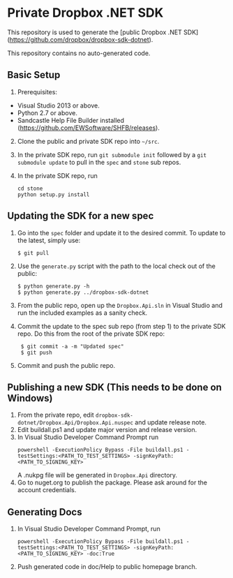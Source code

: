 Private Dropbox .NET SDK
========================

This repository is used to generate the [public Dropbox .NET SDK]
(https://github.com/dropbox/dropbox-sdk-dotnet).

This repository contains no auto-generated code.

Basic Setup
-----------
1. Prerequisites:
  - Visual Studio 2013 or above.
  - Python 2.7 or above.
  - Sandcastle Help File Builder installed (https://github.com/EWSoftware/SHFB/releases).
2. Clone the public and private SDK repo into `~/src`.

3. In the private SDK repo, run ``git submodule init`` followed by a
   ``git submodule update`` to pull in the ``spec`` and ``stone`` sub repos.

4. In the private SDK repo, run
   ```
   cd stone
   python setup.py install
   ```

Updating the SDK for a new spec
-------------------------------

1. Go into the `spec` folder and update it to the desired commit. To update to
   the latest, simply use:

   ```
   $ git pull
   ```

2. Use the `generate.py` script with the path to the local check out of the public:

   ```
   $ python generate.py -h
   $ python generate.py ../dropbox-sdk-dotnet
   ```

3. From the public repo, open up the `Dropbox.Api.sln` in Visual Studio and run
   the included examples as a sanity check.

4. Commit the update to the spec sub repo (from step 1) to the private SDK repo.
   Do this from the root of the private SDK repo:

   ```
    $ git commit -a -m "Updated spec"
    $ git push
   ```

5. Commit and push the public repo.


Publishing a new SDK (This needs to be done on Windows)
--------------------
1. From the private repo, edit `dropbox-sdk-dotnet/Dropbox.Api/Dropbox.Api.nuspec` and update release note.
2. Edit buildall.ps1 and update major version and release version.
3. In Visual Studio Developer Command Prompt run
   ```
   powershell -ExecutionPolicy Bypass -File buildall.ps1 -testSettings:<PATH_TO_TEST_SETTINGS> -signKeyPath:<PATH_TO_SIGNING_KEY>
   ```
   A .nukpg file will be generated in `Dropbox.Api` directory.
3. Go to nuget.org to publish the package. Please ask around for the account credentials.

Generating Docs
---------------
1. In Visual Studio Developer Command Prompt, run
   ```
   powershell -ExecutionPolicy Bypass -File buildall.ps1 -testSettings:<PATH_TO_TEST_SETTINGS> -signKeyPath:<PATH_TO_SIGNING_KEY> -doc:True
   ```
2. Push generated code in doc/Help to public homepage branch.

